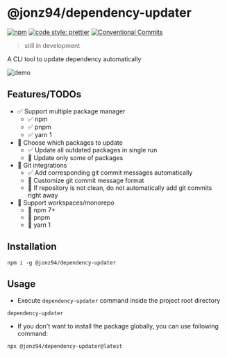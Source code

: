 @jonz94/dependency-updater
===

[![npm](https://img.shields.io/npm/v/@jonz94/dependency-updater.svg?style=flat-square)](https://www.npmjs.com/package/@jonz94/dependency-updater)
[![code style: prettier](https://img.shields.io/badge/code_style-prettier-ff69b4.svg?style=flat-square)](https://github.com/prettier/prettier)
[![Conventional Commits](https://img.shields.io/badge/Conventional%20Commits-1.0.0-yellow.svg?style=flat-square)](https://conventionalcommits.org)

> still in development

A CLI tool to update dependency automatically

![demo](https://i.imgur.com/hzSsBcD.gif)

Features/TODOs
---

- ✅ Support multiple package manager
    - ✅ npm
    - ✅ pnpm
    - ✅ yarn 1
- 🚧 Choose which packages to update
    - ✅ Update all outdated packages in single run
    - 🚧 Update only some of packages
- 🚧 Git integrations
    - ✅ Add corresponding git commit messages automatically
    - 🚧 Customize git commit message format
    - 🚧 If repository is not clean, do not automatically add git commits right away
- 🚧 Support workspaces/monorepo
    - 🚧 npm 7+
    - 🚧 pnpm
    - 🚧 yarn 1

Installation
---

```
npm i -g @jonz94/dependency-updater
```

Usage
---

- Execute `dependency-updater` command inside the project root directory

```
dependency-updater
```

- If you don't want to install the package globally, you can use following command:

```
npx @jonz94/dependency-updater@latest
```
